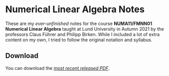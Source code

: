 # Numerical Linear Algebra Notes

These are my *ever-unfinished* notes for the course **NUMA11/FMNN01 Numerical Linear Algebra** taught
at Lund University in Autumn 2021 by the professors Claus Führer and Philipp Birken. While I included a lot of extra content on my own, I tried to follow the original notation and syllabus.

## Download
You can download the [_most recent released PDF_](https://github.com/japm48/NotesNumLinalg/releases/download/2023_06_23_0/NotesNumLinalg_2023_06_23_0.pdf).

